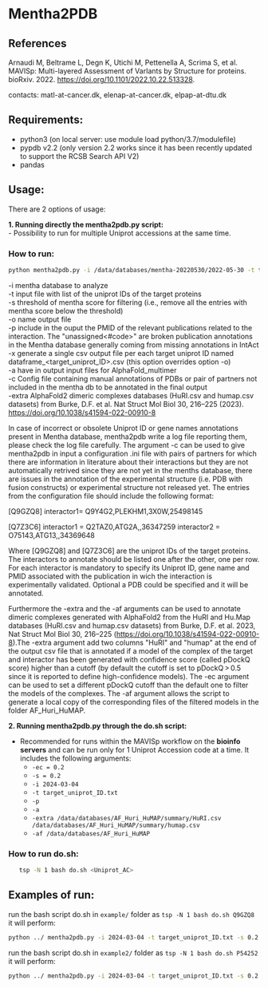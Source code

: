 # Mentha2PDB

## References

Arnaudi M, Beltrame L, Degn K, Utichi M, Pettenella A, Scrima S, et al. MAVISp: Multi-layered Assessment of VarIants by Structure for proteins. bioRxiv. 2022. https://doi.org/10.1101/2022.10.22.513328.

contacts: matl-at-cancer.dk, elenap-at-cancer.dk, elpap-at-dtu.dk

## Requirements:

- python3 (on local server: use module load python/3.7/modulefile)
- pypdb v2.2 (only version 2.2 works since it has been recently updated to support the RCSB Search API V2) 
- pandas 

## Usage:

There are 2 options of usage:

**1. Running directly the mentha2pdb.py script:** <br />
 	 - Possibility to run for multiple Uniprot accessions at the same time.
### How to run:
 ```bash
python mentha2pdb.py -i /data/databases/mentha-20220530/2022-05-30 -t target_uniprot_ID.txt -s 0.2 -o out.csv -p -extra /data/databases/AF_Huri_HuMAP/summary/HuRI.csv  /data/databases/AF_Huri_HuMAP/summary/humap.csv 
 ```
-i mentha database to analyze <br />
-t input file with list of the uniprot IDs of the target proteins <br />
-s threshold of mentha score for filtering (i.e., remove all the entries with mentha score below the threshold) <br />
-o name output file <br />
-p include in the ouput the PMID of the relevant publications related to the interaction. The "unassigned<#code>" are broken publication annotations in the Mentha database generally coming from missing annotations in IntAct <br />
-x generate a single csv output file per each target uniprot ID named dataframe_<target_uniprot_ID>.csv (this option overrides option -o) <br />
-a have in output input files for AlphaFold_multimer <br />
-c Config file containing manual annotations of PDBs or pair of partners not included in the mentha db to be annotated in the final output <br /> 
-extra AlphaFold2 dimeric complexes databases (HuRI.csv and humap.csv datasets) from Burke, D.F. et al.  Nat Struct Mol Biol 30, 216–225 (2023). https://doi.org/10.1038/s41594-022-00910-8  <br />

In case of incorrect or obsolete Uniprot ID or gene names annotations present in Mentha database, mentha2pdb write a log file reporting them, please check the log file carefully.
The argument -c can be used to give mentha2pdb in input a configuration .ini file with pairs of partners for which there are information in literature about their interactions but they are not automatically retrived since they are not yet in the menths database, there are issues in the annotation of the experimental structure (i.e. PDB with fusion constructs) or experimental structure not released yet. The entries from the configuration file should include the following format: 

[Q9GZQ8]
interactor1= Q9Y4G2,PLEKHM1,3X0W,25498145

[Q7Z3C6]
interactor1 = Q2TAZ0,ATG2A,,36347259
interactor2 = O75143,ATG13,,34369648

Where [Q9GZQ8] and [Q7Z3C6] are the uniprot IDs of the target proteins. The interactors to annotate should be listed one after the other, one per row. For each interactor is mandatory to specify its Uniprot ID, gene name and PMID associated with the publication in wich the interaction is experimentally validated. Optional a PDB could be specified and it will be annotated.

Furthermore the -extra and the -af arguments can be used to annotate dimeric complexes generated with AlphaFold2 from the HuRI and Hu.Map databases (HuRI.csv and humap.csv datasets) from Burke, D.F. et al. 2023,  Nat Struct Mol Biol 30, 216–225 (https://doi.org/10.1038/s41594-022-00910-8).The -extra argument add two columns "HuRI" and "humap" at the end of the output csv file that is annotated if a model of the complex of the target and interactor has been generated with confidence score (called pDockQ score) higher than a cutoff (by default the cutoff is set to pDockQ > 0.5 since it is reported to define high-confidence models). 
The -ec argument can be used to set a different pDockQ cutoff than the default one to filter the models of the complexes. 
The -af argument allows the script to generate a local copy of the corresponding files of the filtered models in the folder AF_Huri_HuMAP. 

**2. Running mentha2pdb.py through the do.sh script:**
- Recommended for runs within the MAVISp workflow on the **bioinfo servers** and can be run only for 1 Uniprot Accession code at a time. It includes the following arguments:
	- `-ec = 0.2`
	- `-s = 0.2`
	- `-i 2024-03-04`
	- `-t target_uniprot_ID.txt`
	- `-p`
	- `-a`
	- `-extra /data/databases/AF_Huri_HuMAP/summary/HuRI.csv  /data/databases/AF_Huri_HuMAP/summary/humap.csv`
	- `-af /data/databases/AF_Huri_HuMAP`

### How to run do.sh:
 ```bash
    tsp -N 1 bash do.sh <Uniprot_AC>
 ```

## Examples of run:
run the bash script do.sh in `example/` folder as `tsp -N 1 bash do.sh Q9GZQ8` it will perform:
```bash
python ../ mentha2pdb.py -i 2024-03-04 -t target_uniprot_ID.txt -s 0.2 -o $1.csv -p -a  -extra /data/databases/AF_Huri_HuMAP/summary/HuRI.csv  /data/databases/AF_Huri_HuMAP/summary/humap.csv -af /data/databases/AF_Huri_HuMAP -ec 0.2
```
run the bash script do.sh in `example2/` folder as `tsp -N 1 bash do.sh P54252` it will perform:
```bash
python ../ mentha2pdb.py -i 2024-03-04 -t target_uniprot_ID.txt -s 0.2 -o $1.csv -p -a  -extra /data/databases/AF_Huri_HuMAP/summary/HuRI.csv  /data/databases/AF_Huri_HuMAP/summary/humap.csv -af /data/databases/AF_Huri_HuMAP -ec 0.2
```
